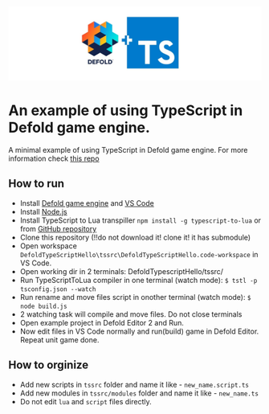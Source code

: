 ![Defold TypeScript](https://github.com/dasannikov/DefoldTypeScript/blob/master/img/logo.jpg?raw=true "Defold TypeScript")

# An example of using TypeScript in Defold game engine.
A minimal example of using TypeScript in Defold game engine. For more information check [this repo](https://github.com/dasannikov/DefoldTypeScript)

## How to run
- Install [Defold game engine](https://www.defold.com) and [VS Code](https://code.visualstudio.com)
- Install [Node.js](https://nodejs.org/en/)
- Install TypeScript to Lua transpiller `npm install -g typescript-to-lua` or from [GitHub repository](https://github.com/Perryvw/TypescriptToLua)
- Clone this repository (!!do not download it! clone it! it has submodule)
- Open workspace `DefoldTypeScriptHello\tssrc\DefoldTypeScriptHello.code-workspace` in VS Code.
- Open working dir in 2 terminals: DefoldTypescriptHello/tssrc/
- Run TypeScriptToLua compiler in one terminal (watch mode): `$ tstl -p tsconfig.json --watch`
- Run rename and move files script in onother terminal (watch mode): `$ node build.js`
- 2 watching task will compile and move files. Do not close terminals
- Open example project in Defold Editor 2 and Run.
- Now edit files in VS Code normally and run(build) game in Defold Editor. Repeat unit game done.

## How to orginize
- Add new scripts in `tssrc` folder and name it like - `new_name.script.ts`
- Add new modules in `tssrc/modules` folder and name it like - `new_name.ts`
- Do not edit `lua` and `script` files directly.
